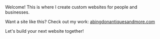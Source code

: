 Welcome! This is where I create custom websites for people and businesses.

Want a site like this? Check out my work: [abingdonantiquesandmore.com](https://abingdonantiquesandmore.com)

Let's build your next website together!
